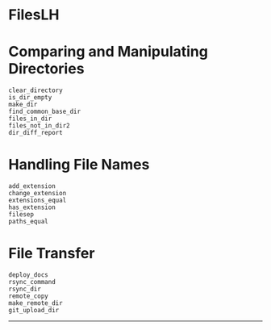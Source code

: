 # FilesLH

# Comparing and Manipulating Directories

```@docs
clear_directory
is_dir_empty
make_dir
find_common_base_dir
files_in_dir
files_not_in_dir2
dir_diff_report
```

# Handling File Names

```@docs
add_extension
change_extension
extensions_equal
has_extension
filesep
paths_equal
```

# File Transfer

```@docs
deploy_docs
rsync_command
rsync_dir
remote_copy
make_remote_dir
git_upload_dir
```

---------------
